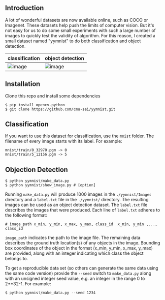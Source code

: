 ## Introduction
A lot of wonderful datasets are now available online, such as COCO or Imagenet. These datasets help push the limits of 
computer vision. But it's not easy for us to do some small experiments with such a large number of images to quickly 
test the validity of algorithm. For this reason, I created a small dataset named "yymnist" to do both classification 
and object detection.


| classification | object detection |
|---|---
|![image](./docs/classification.png)|![image](./docs/detection.jpg)|

## Installation

Clone this repo and install some dependencies

```
$ pip install opencv-python
$ git clone https://github.com/cmu-sei/yymnist.git
```

## Classification

If you want to use this dataset for classification, use the `mnist` folder. The filename of every image starts with 
its label. For example:

```
mnist/train/0_32970.pgm -> 0
mnist/train/5_12156.pgm -> 5
```
## Objection Detection

```
$ python yymnist/make_data.py
$ python yymnist/show_image.py # [option]
```
Running `make_data.py` will produce 1000 images in the `./yymnist/Images` directory and a `label.txt` file in the 
`./yymnist/` directory. The resulting images can be used as an object detection dataset. The `label.txt` file describes 
the images that were produced. Each line of `label.txt` adheres to the following format:

```
# image_path x_min, y_min, x_max, y_max, class_id  x_min, y_min ,..., class_id 
```

`image_path` indicates the path to the image file. The remaining data describes the ground truth location(s) of any 
objects in the image. Bounding box coordinates of the object in the format (x_min, y_min, x_max, y_max) are provided, 
along with an integer indicating which class the object belongs to.

To get a reproducible data set (so others can generate the same data using the same code version) provide the `--seed` 
switch to `make_data.py` along with an unsigned integer seed value, e.g. an integer in the range 0 to 2**32-1. 
For example:

```
$ python yymnist/make_data.py --seed 1234
```


